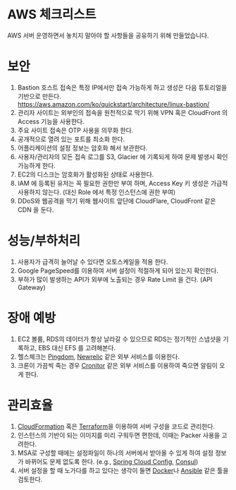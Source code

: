 # AWS 체크리스트

AWS 서버 운영하면서 놓치지 말아야 할 사항들을 공유하기 위해 만들었습니다.

# 보안
1. Bastion 호스트 접속은 특정 IP에서만 접속 가능하게 하고 생성은 다음 튜토리얼을 기반으로 만든다. 
https://aws.amazon.com/ko/quickstart/architecture/linux-bastion/
2. 관리자 사이트는 외부인의 접속을 원천적으로 막기 위해 VPN 혹은 CloudFront 의 Access 기능을 사용한다.
3. 주요 사이트 접속은 OTP 사용을 의무화 한다.
4. 공개적으로 열려 있는 포트를 최소화 한다.
5. 어플리케이션의 설정 정보는 암호화 해서 보관한다.
6. 사용자/관리자의 모든 접속 로그를 S3, Glacier 에 기록되게 하여 문제 발생시 확인 가능하게 한다.
7. EC2의 디스크는 암호화가 활성화된 상태로 사용한다.
8. IAM 에 등록된 유저는 꼭 필요한 권한만 부여 하며, Access Key 키 생성은 가급적 사용하지 않는다. (대신 Role 에서 특정 인스턴스에 권한 부여)
9. DDoS와 웹공격을 막기 위해 웹사이트 앞단에 CloudFlare, CloudFront 같은 CDN 을 둔다.

# 성능/부하처리

1. 사용자가 급격히 늘어날 수 있다면 오토스케일을 적용 한다.
2. Google PageSpeed를 이용하여 서버 설정이 적절하게 되어 있는지 확인한다.
3. 부하가 많이 발생하는 API가 외부에 노출되는 경우 Rate Limit 을 건다. (API Gateway)


# 장애 예방

1. EC2 볼륨, RDS의 데이터가 항상 날라갈 수 있으므로 RDS는 정기적인 스냅샷을 기록하고, EBS 대신 EFS 를 고려해본다.
2. 헬스체크는 [Pingdom](https://www.pingdom.com/), [Newrelic](https://newrelic.com/) 같은 외부 서비스를 이용한다.
3. 크론이 가끔씩 죽는 경우 [Cronitor](https://cronitor.io) 같은 외부 서비스를 이용하여 죽으면 알림이 오게 한다.


# 관리효율

1. [CloudFormation](https://aws.amazon.com/ko/cloudformation/) 혹은 [Terraform](https://www.terraform.io/)을 이용하여 서버 구성을 코드로 관리한다.
2. 인스턴스의 기반이 되는 이미지를 미리 구워두면 편한데, 이때는 Packer 사용을 고려한다.
3. MSA로 구성할 때에는 설정파일이 하나의 서버에서 받아올 수 있게 하여 설정 정보가 바뀌어도 문제 없도록 한다. (e.g., [Spring Cloud Config](https://cloud.spring.io/spring-cloud-config/), [Consul](https://www.consul.io/))
4. 서버 설정을 할 때 노가다를 하고 있다는 생각이 들면 [Docker](https://www.docker.com/)나 [Ansible](https://www.ansible.com/) 같은 툴을 검토한다.
